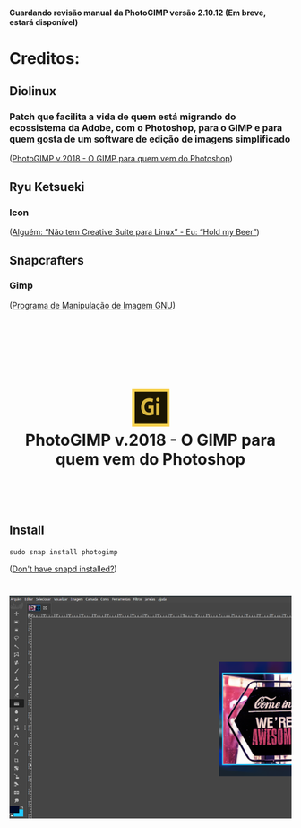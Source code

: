 

#### Guardando revisão manual da PhotoGIMP versão 2.10.12 (Em breve, estará disponível)


# Creditos:

## Diolinux
### Patch que facilita a vida de quem está migrando do ecossistema da Adobe, com o Photoshop, para o GIMP e para quem gosta de um software de edição de imagens simplificado
([PhotoGIMP v.2018 - O GIMP para quem vem do Photoshop](https://www.diolinux.com.br/2018/11/photogimp-v2018-o-gimp-para-quem-vem-do-photoshop.html))

## Ryu Ketsueki
### Icon 
([Alguém: “Não tem Creative Suite para Linux” - Eu: “Hold my Beer”](https://plus.diolinux.com.br/t/alguem-nao-tem-creative-suite-para-linux-eu-hold-my-beer/8467))

## Snapcrafters
### Gimp
([Programa de Manipulação de Imagem GNU](https://github.com/snapcrafters/gimp))

<h1 align="center">
  <br/>
  <br/>
  <br/>
  <img src="photogimp.png" alt="GIMP">
  <br/>
  PhotoGIMP v.2018 - O GIMP para quem vem do Photoshop
  <br/>
  <br/>
  <br/>
</h1>


## Install

    sudo snap install photogimp

([Don't have snapd installed?](https://snapcraft.io/docs/core/install))

<h1 align="center">
  <img src="screenshot.png" alt="GIMP">
</h1>

